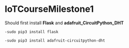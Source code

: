 # IoTCourseMilestone1

Should first install **Flask** and **adafruit_CircuitPython_DHT**

`-sudo pip3 install flask`

`-sudo pip3 install adafruit-circuitpython-dht`
